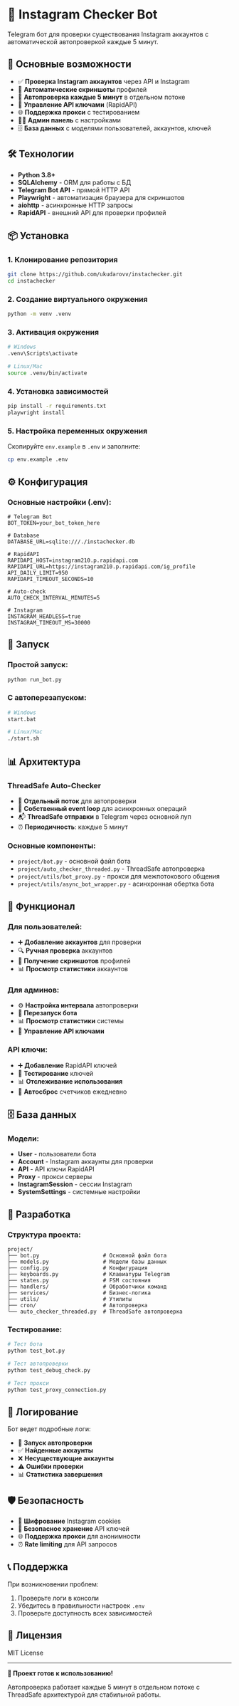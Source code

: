 # 📸 Instagram Checker Bot

Telegram бот для проверки существования Instagram аккаунтов с автоматической автопроверкой каждые 5 минут.

## 🚀 Основные возможности

- ✅ **Проверка Instagram аккаунтов** через API и Instagram
- 📸 **Автоматические скриншоты** профилей
- 🔄 **Автопроверка каждые 5 минут** в отдельном потоке
- 🔑 **Управление API ключами** (RapidAPI)
- 🌐 **Поддержка прокси** с тестированием
- 👨‍💼 **Админ панель** с настройками
- 🗄️ **База данных** с моделями пользователей, аккаунтов, ключей

## 🛠️ Технологии

- **Python 3.8+**
- **SQLAlchemy** - ORM для работы с БД
- **Telegram Bot API** - прямой HTTP API
- **Playwright** - автоматизация браузера для скриншотов
- **aiohttp** - асинхронные HTTP запросы
- **RapidAPI** - внешний API для проверки профилей

## 📦 Установка

### 1. Клонирование репозитория
```bash
git clone https://github.com/ukudarovv/instachecker.git
cd instachecker
```

### 2. Создание виртуального окружения
```bash
python -m venv .venv
```

### 3. Активация окружения
```bash
# Windows
.venv\Scripts\activate

# Linux/Mac
source .venv/bin/activate
```

### 4. Установка зависимостей
```bash
pip install -r requirements.txt
playwright install
```

### 5. Настройка переменных окружения
Скопируйте `env.example` в `.env` и заполните:
```bash
cp env.example .env
```

## ⚙️ Конфигурация

### Основные настройки (.env):
```env
# Telegram Bot
BOT_TOKEN=your_bot_token_here

# Database
DATABASE_URL=sqlite:///./instachecker.db

# RapidAPI
RAPIDAPI_HOST=instagram210.p.rapidapi.com
RAPIDAPI_URL=https://instagram210.p.rapidapi.com/ig_profile
API_DAILY_LIMIT=950
RAPIDAPI_TIMEOUT_SECONDS=10

# Auto-check
AUTO_CHECK_INTERVAL_MINUTES=5

# Instagram
INSTAGRAM_HEADLESS=true
INSTAGRAM_TIMEOUT_MS=30000
```

## 🚀 Запуск

### Простой запуск:
```bash
python run_bot.py
```

### С автоперезапуском:
```bash
# Windows
start.bat

# Linux/Mac
./start.sh
```

## 📊 Архитектура

### ThreadSafe Auto-Checker
- 🧵 **Отдельный поток** для автопроверки
- 🔄 **Собственный event loop** для асинхронных операций
- 📬 **ThreadSafe отправки** в Telegram через основной луп
- ⏰ **Периодичность**: каждые 5 минут

### Основные компоненты:
- `project/bot.py` - основной файл бота
- `project/auto_checker_threaded.py` - ThreadSafe автопроверка
- `project/utils/bot_proxy.py` - прокси для межпотокового общения
- `project/utils/async_bot_wrapper.py` - асинхронная обертка бота

## 🎯 Функционал

### Для пользователей:
- ➕ **Добавление аккаунтов** для проверки
- 🔍 **Ручная проверка** аккаунтов
- 📸 **Получение скриншотов** профилей
- 📊 **Просмотр статистики** аккаунтов

### Для админов:
- ⚙️ **Настройка интервала** автопроверки
- 🔄 **Перезапуск бота**
- 📊 **Просмотр статистики** системы
- 🔑 **Управление API ключами**

### API ключи:
- ➕ **Добавление** RapidAPI ключей
- 🧪 **Тестирование** ключей
- 📊 **Отслеживание использования**
- 🔄 **Автосброс** счетчиков ежедневно

## 🗄️ База данных

### Модели:
- **User** - пользователи бота
- **Account** - Instagram аккаунты для проверки
- **API** - API ключи RapidAPI
- **Proxy** - прокси серверы
- **InstagramSession** - сессии Instagram
- **SystemSettings** - системные настройки

## 🔧 Разработка

### Структура проекта:
```
project/
├── bot.py                    # Основной файл бота
├── models.py                 # Модели базы данных
├── config.py                 # Конфигурация
├── keyboards.py              # Клавиатуры Telegram
├── states.py                 # FSM состояния
├── handlers/                 # Обработчики команд
├── services/                 # Бизнес-логика
├── utils/                    # Утилиты
├── cron/                     # Автопроверка
└── auto_checker_threaded.py  # ThreadSafe автопроверка
```

### Тестирование:
```bash
# Тест бота
python test_bot.py

# Тест автопроверки
python test_debug_check.py

# Тест прокси
python test_proxy_connection.py
```

## 📝 Логирование

Бот ведет подробные логи:
- 🔄 **Запуск автопроверки**
- ✅ **Найденные аккаунты**
- ❌ **Несуществующие аккаунты**
- ⚠️ **Ошибки проверки**
- 📊 **Статистика завершения**

## 🛡️ Безопасность

- 🔐 **Шифрование** Instagram cookies
- 🔑 **Безопасное хранение** API ключей
- 🌐 **Поддержка прокси** для анонимности
- ⏰ **Rate limiting** для API запросов

## 📞 Поддержка

При возникновении проблем:
1. Проверьте логи в консоли
2. Убедитесь в правильности настроек `.env`
3. Проверьте доступность всех зависимостей

## 📄 Лицензия

MIT License

---

**🎉 Проект готов к использованию!**

Автопроверка работает каждые 5 минут в отдельном потоке с ThreadSafe архитектурой для стабильной работы.